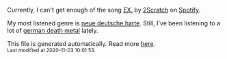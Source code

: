 
  Currently, I can't get enough of the song <a href="https://open.spotify.com/track/2Euh9rmpNomdpi8GS6cpxC">EX.</a> by <a href="https://open.spotify.com/artist/02qHcQfJCm2XlAnaJ5a6Rh">2Scratch</a> on <a href="https://open.spotify.com/user/9qz2xtkur2fengfsdcq8dd907?si=kq2SVrUkSNe0z1NJjpt7kg">Spotify</a>.

  My most listened genre is <a href="https://duckduckgo.com/?q=neue deutsche harte music">neue deutsche harte</a>.
  Still, I've been listening to a lot of <a href="https://duckduckgo.com/?q=german death metal music">german death metal</a> lately.

  This file is generated automatically. Read more <a href="https://github.com/CodeF0x/CodeF0x/blob/master/IMPORTANT.md">here</a>.
  <br>
  <sub>Last modified at 2020-11-03 10:01:53.</sub>
  